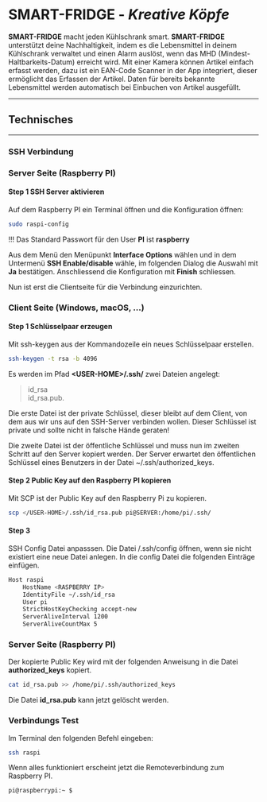 # SMART-FRIDGE - _Kreative Köpfe_ 

__SMART-FRIDGE__ macht jeden Kühlschrank smart. __SMART-FRIDGE__ unterstützt deine
Nachhaltigkeit, indem es die Lebensmittel in deinem Kühlschrank verwaltet und einen
Alarm auslöst, wenn das MHD (Mindest-Haltbarkeits-Datum) erreicht wird. 
Mit einer Kamera können Artikel einfach erfasst werden, dazu ist ein EAN-Code Scanner
in der App integriert, dieser ermöglicht das Erfassen der Artikel. Daten für bereits
bekannte Lebensmittel werden automatisch bei Einbuchen von Artikel ausgefüllt.
___
## Technisches
___
### SSH Verbindung
### Server Seite (Raspberry PI)
#### Step 1 SSH Server aktivieren

Auf dem Raspberry PI ein Terminal öffnen und die Konfiguration öffnen:

```sh
sudo raspi-config
```
!!! Das Standard Passwort für den User __PI__ ist __raspberry__

Aus dem Menü den Menüpunkt __Interface Options__ wählen und in dem Untermenü
__SSH Enable/disable__ wähle, im folgenden Dialog die Auswahl mit __Ja__ bestätigen.
Anschliessend die Konfiguration mit __Finish__ schliessen.  

Nun ist erst die Clientseite für die Verbindung einzurichten.


### Client Seite (Windows, macOS, ...)
#### Step 1 __Schlüsselpaar erzeugen__

Mit ssh-keygen aus der Kommandozeile ein neues Schlüsselpaar erstellen.
```bash
ssh-keygen -t rsa -b 4096
```
Es werden im Pfad __\<USER-HOME\>/.ssh/__ zwei Dateien angelegt: 
> id_rsa  
> id_rsa.pub. 

Die erste Datei ist der private Schlüssel, dieser bleibt auf dem Client, von dem 
aus wir uns auf den SSH-Server verbinden wollen. 
Dieser Schlüssel ist private und sollte nicht in falsche Hände geraten!

Die zweite Datei ist der öffentliche Schlüssel und muss nun im zweiten 
Schritt auf den Server kopiert werden. 
Der Server erwartet den öffentlichen Schlüssel eines Benutzers in der 
Datei ~/.ssh/authorized_keys.

#### Step 2 Public Key auf den Raspberry PI kopieren

Mit SCP ist der Public Key auf den Raspberry Pi zu kopieren.

```sh
scp </USER-HOME>/.ssh/id_rsa.pub pi@SERVER:/home/pi/.ssh/
````

#### Step 3 

SSH Config Datei anpasssen. Die Datei </USER-HOME>/.ssh/config
öffnen, wenn sie nicht existiert eine neue Datei anlegen.
In die config Datei die folgenden Einträge einfügen.

```sh
Host raspi
    HostName <RASPBERRY IP>
    IdentityFile ~/.ssh/id_rsa
    User pi
    StrictHostKeyChecking accept-new
    ServerAliveInterval 1200
    ServerAliveCountMax 5
```

### Server Seite (Raspberry PI)

Der kopierte Public Key wird mit der folgenden Anweisung in die 
Datei __authorized_keys__ kopiert. 

```sh
cat id_rsa.pub >> /home/pi/.ssh/authorized_keys
```
Die Datei __id_rsa.pub__ kann jetzt gelöscht werden. 

### Verbindungs Test

Im Terminal den folgenden Befehl eingeben:

```sh
ssh raspi
```

Wenn alles funktioniert erscheint jetzt die Remoteverbindung 
zum Raspberry PI.

```sh
pi@raspberrypi:~ $
```